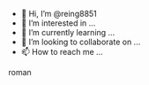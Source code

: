 - 👋 Hi, I’m @reing8851
- 👀 I’m interested in ...
- 🌱 I’m currently learning ...
- 💞️ I’m looking to collaborate on ...
- 📫 How to reach me ...

<!---
reing8851/reing8851 is a ✨ special ✨ repository because its `README.md` (this file) appears on your GitHub profile.
You can click the Preview link to take a look at your changes.
--->roman
